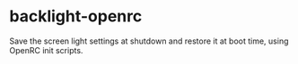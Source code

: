 backlight-openrc
================

Save the screen light settings at shutdown and restore it at boot time, using OpenRC init scripts.